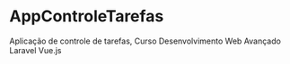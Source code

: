 # AppControleTarefas
Aplicação de controle de tarefas, Curso Desenvolvimento Web Avançado Laravel Vue.js
